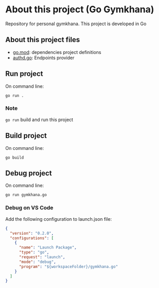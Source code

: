 # About this project (Go Gymkhana)
Repository for personal gymkhana. This project is developed in Go

## About this project files

- [go.mod](go.mod): dependencies project definitions
- [authd.go](gymkhana.go): Endpoints provider

## Run project

On command line:
```
go run .
```

### Note
`go run` build and run this project

## Build project

On command line:
```
go build
```

## Debug project
On command line:

```
go run gymkhana.go
```

### Debug on VS Code

Add the following configuration to launch.json file:

```json
{
  "version": "0.2.0",
  "configurations": [
    {
      "name": "Launch Package",
      "type": "go",
      "request": "launch",
      "mode": "debug",
      "program": "${workspaceFolder}/gymkhana.go"
    }
  ]
}
```